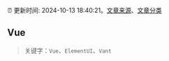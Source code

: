 :alarm_clock: 更新时间: 2024-10-13 18:40:21。[文章来源](/README.md)、[文章分类](/TAGS.md)

## Vue


> 关键字：`Vue`、`ElementUI`、`Vant`



